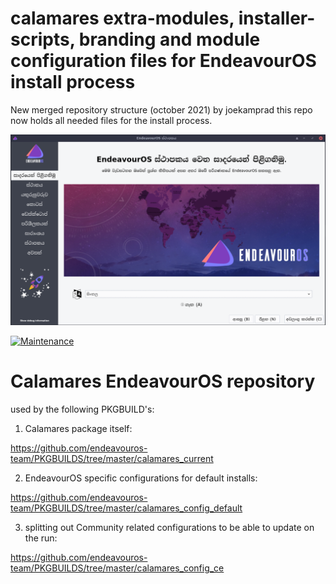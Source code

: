 # calamares extra-modules, installer-scripts, branding and module configuration files for EndeavourOS install process
New merged repository structure (october 2021) by joekamprad this repo now holds all needed files for the install process.

<img src="https://raw.githubusercontent.com/endeavouros-team/screenshots/master/eos-calamares-nov21.png" alt="calamares-welcome" width="600"/>

[![Maintenance](https://img.shields.io/maintenance/yes/2021.svg)]()

# Calamares EndeavourOS repository

used by the following PKGBUILD's:

1. Calamares package itself:

https://github.com/endeavouros-team/PKGBUILDS/tree/master/calamares_current

2. EndeavourOS specific configurations for default installs:

https://github.com/endeavouros-team/PKGBUILDS/tree/master/calamares_config_default

3. splitting out Community related configurations to be able to update on the run:

https://github.com/endeavouros-team/PKGBUILDS/tree/master/calamares_config_ce


